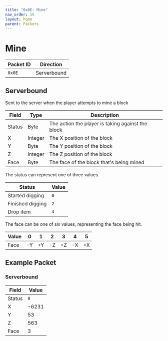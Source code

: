 ```yaml
---
title: "0x0E: Mine"
nav_order: 15
layout: home
parent: Packets
---
```


# Mine

| Packet ID | Direction |
| --------- | --------- |
| `0x0E`    | Serverbound |

## Serverbound
Sent to the server when the player attempts to mine a block

| Field     | Type   | Description                                       |
| --------- | ------ | ------------------------------------------------- |
| Status | Byte | The action the player is taking against the block |
| X         | Integer | The X position of the block                      |
| Y         | Byte | The Y position of the block                      |
| Z         | Integer | The Z position of the block                      |
| Face | Byte | The face of the block that's being mined |

The status can represent one of three values.

| Status | Value |
| --- | --- |
| Started digging | `0` |
| Finished digging | `2` |
| Drop item | `4` |

The face can be one of six values, representing the face being hit.

| Value | 0 | 1 | 2 | 3 | 4 | 5 |
| --- | --- | --- | --- | --- | --- | --- |
| Face | -Y | +Y | -Z | +Z | -X | +X |

## Example Packet

### Serverbound

| Field     | Value    |
| --------- | -------- |
| Status | `0` |
| X | -6231 |
| Y | 53 |
| Z | 563 |
| Face | 3 |